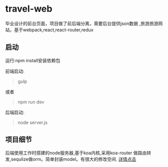 # travel-web
毕业设计的前台页面，项目做了前后端分离，需要后台提供json数据
,旅游旅游网站，基于webpack,react,react-router,redux

## 启动
运行:npm install安装依赖包

前端启动:
> gulp

或者

> npm run dev

后端启动:

> node server.js

## 项目细节
后端使用工作时搭建的node服务器,基于koa内核,采用koa-router
做路由转发,sequlize做orm。简单封装model。有很大的修改空间.
[详情点击]()
